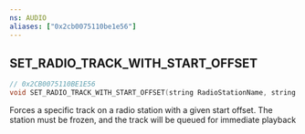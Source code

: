 ```yaml
---
ns: AUDIO
aliases: ["0x2cb0075110be1e56"]
---
```

## SET_RADIO_TRACK_WITH_START_OFFSET

```c
// 0x2CB0075110BE1E56
void SET_RADIO_TRACK_WITH_START_OFFSET(string RadioStationName, string TrackName, int TimeOffsetMs);
```

Forces a specific track on a radio station with a given start offset. The station must be frozen, and the track will be queued for immediate playback

